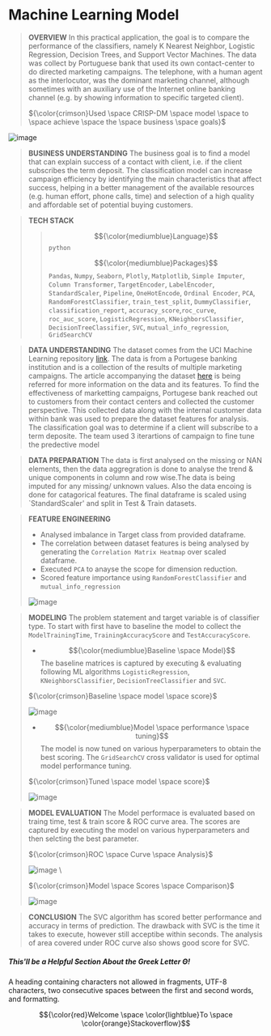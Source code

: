 
# Machine Learning Model

> **OVERVIEW** 
In this practical application, the goal is to compare the performance of the classifiers, namely K Nearest Neighbor, Logistic Regression, Decision Trees, and Support Vector Machines. The data was collect by Portuguese bank that used its own contact-center to do directed marketing campaigns. The telephone, with a human agent as the interlocutor, was the dominant marketing channel, although sometimes with an auxiliary use of the Internet online banking channel (e.g. by showing information to specific targeted client).
>
>${\color{crimson}Used \space CRISP-DM \space model \space to \space achieve \space the \space business \space goals}$

![image](https://github.com/user-attachments/assets/937f6f2a-b9e1-41e8-8396-193a2c46b57a)

> **BUSINESS UNDERSTANDING**
The business goal is to find a model that can explain success of a contact with client, i.e. if the client subscribes the term deposit. The classification model can increase campaign efficiency by identifying the main characteristics that affect success, helping in a better management of the available resources (e.g. human effort, phone calls, time) and selection of a high quality and affordable set of potential buying customers.

> **TECH STACK**
>> $${\color{mediumblue}Language}$$ `python`
>> 
>> $${\color{mediumblue}Packages}$$
>> `Pandas`, `Numpy`, `Seaborn`, `Plotly`, `Matplotlib`, `Simple Imputer`, `Column Transformer`, `TargetEncoder`, `LabelEncoder`, `StandardScaler`, `Pipeline`, `OneHotEncode`, `Ordinal Encoder`, `PCA`, `RandomForestClassifier`, `train_test_split`, `DummyClassifier`, `classification_report`, `accuracy_score`,`roc_curve`, `roc_auc_score`, `LogisticRegression`, `KNeighborsClassifier`, `DecisionTreeClassifier`, `SVC`, `mutual_info_regression`, `GridSearchCV`


> **DATA UNDERSTANDING**
The dataset comes from the UCI Machine Learning repository [link](https://archive.ics.uci.edu/ml/datasets/bank+marketing). The data is from a Portugese banking institution and is a collection of the results of multiple marketing campaigns. The article accompanying the dataset [here](CRISP-DM-BANK.pdf) is being referred for more information on the data and its features.
> To find the effectiveness of marketting campaigns, Portugese bank reached out to customers from their contact centers and collected the customer perspective. This collected data along with the internal customer data within bank was used to prepare the dataset features for analysis. The classification goal was to determine if a client will subscribe to a term deposite. The team used 3 iterartions of campaign to fine tune the predective model

> **DATA PREPARATION**
The data is first analysed on the missing or NAN elements, then the data aggregration is done to analyse the trend & unique components in column and row wise.The data is being imputed for any missing/ unknown values. Also the data encoing is done for catagorical features. The final dataframe is scaled using `StandardScaler' and split in Test & Train datasets. 

> **FEATURE ENGINEERING**
> - Analysed imbalance in Target class from provided dataframe. 
> - The correlation between dataset features is being analysed by generating the `Correlation Matrix Heatmap` over scaled dataframe.
> - Executed `PCA` to anayse the scope for dimension reduction.
> - Scored feature importance using `RandomForestClassifier` and `mutual_info_regression`
>
> ![image](https://github.com/user-attachments/assets/44f7288a-fbb8-4edb-8322-46424511a2ae)

 
> **MODELING**
> The problem statement and target variable is of classifier type. To start with first have to baseline the model to collect the `ModelTrainingTime`, `TrainingAccuracyScore` and `TestAccuracyScore`.
> 
> - $${\color{mediumblue}Baseline \space Model}$$ 
> The baseline matrices is captured by executing & evaluating following ML algorithms `LogisticRegression`, `KNeighborsClassifier`, `DecisionTreeClassifier` and `SVC`.
>
>${\color{crimson}Baseline \space model \space score}$
>
> ![image](https://github.com/user-attachments/assets/a1970a2b-ae22-4d7c-bb37-f5478cf2731a)
>
> - $${\color{mediumblue}Model \space performance \space tuning}$$
> The model is now tuned on various hyperparameters to obtain the best scoring. The `GridSearchCV` cross validator is used for optimal model performance tuning.
>
>${\color{crimson}Tuned \space model \space score}$ 
>
>   ![image](https://github.com/user-attachments/assets/3872bf67-d053-43eb-ad18-abad359688c7) 

>**MODEL EVALUATION**
The Model performace is evaluated based on traing time, test & train score & ROC curve area. The scores are captured by executing the model on various hyperparameters and then selcting the best parameter.
>
>${\color{crimson}ROC \space Curve \space Analysis}$
>
> ![image](https://github.com/user-attachments/assets/d65279a1-3192-49a4-b312-6597c3d8c253)     \
>
>${\color{crimson}Model \space Scores \space Comparison}$
>
>![image](https://github.com/user-attachments/assets/3a48d1b7-22c9-487a-b8e9-080e4e5c8012)

>**CONCLUSION**
> The SVC algorithm has scored better performance and accuracy in terms of prediction. The drawback with SVC is the time it takes to execute, however still acceptibe within seconds. The analysis of area covered under ROC curve also shows good score for SVC.  

##### This'll be a _Helpful_ Section About the Greek Letter Θ!
A heading containing characters not allowed in fragments, UTF-8 characters, two consecutive spaces between the first and second words, and formatting.

$${\color{red}Welcome \space \color{lightblue}To \space \color{orange}Stackoverflow}$$


   





